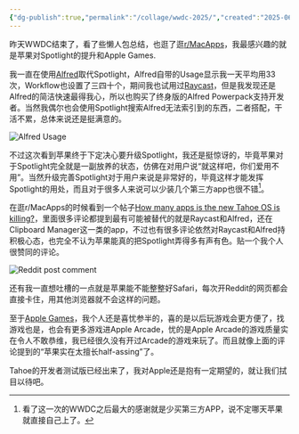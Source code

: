 ```yaml
---
{"dg-publish":true,"permalink":"/collage/wwdc-2025/","created":"2025-06-10T13:51:19.626+08:00"}
---
```


昨天WWDC结束了，看了些懒人包总结，也逛了逛[r/MacApps](https://www.reddit.com/r/macapps/)，我最感兴趣的就是苹果对Spotlight的提升和Apple Games.

我一直在使用[Alfred](https://www.alfredapp.com/)取代Spotlight，Alfred自带的Usage显示我一天平均用33次，Workflow也设置了三四十个，期间我也试用过[Raycast](https://www.raycast.com/)，但是我发现还是Alfred的简洁快速最得我心，所以也购买了终身版的Alfred Powerpack支持开发者。当然我偶尔也会使用Spotlight搜索Alfred无法索引到的东西，二者搭配，干活不累，总体来说还是挺满意的。

![Alfred Usage](https://res.cloudinary.com/dytqos6vx/image/upload/v1749535251/d1mpr9ujnkwlwyuxdcp6.png)

不过这次看到苹果终于下定决心要升级Spotlight，我还是挺惊讶的，毕竟苹果对于Spotlight完全就是一副放养的状态，仿佛在对用户说“就这样吧，你们爱用不用”。当然升级完善Spotlight对于用户来说是非常好的，毕竟这样才能发挥Spotlight的用处，而且对于很多人来说可以少装几个第三方app也很不错[^1]。

在逛r/MacApps的时候看到一个帖子[How many apps is the new Tahoe OS is killing?](https://www.reddit.com/r/macapps/comments/1l7byji/how_many_apps_is_the_new_tahoe_os_is_killing/)，里面很多评论都提到最有可能被替代的就是Raycast和Alfred，还在Clipboard Manager这一类的app，不过也有很多评论依然对Raycast和Alfred持积极心态，也完全不认为苹果能真的把Spotlight弄得多有声有色。贴一个我个人很赞同的评论。

![Reddit post comment](https://res.cloudinary.com/dytqos6vx/image/upload/v1749536241/jzluqzvaghjbm4rgoy0o.png)

还有我一直想吐槽的一点就是苹果能不能整整好Safari，每次开Reddit的网页都会直接卡住，用其他浏览器就不会这样的问题。

至于[Apple Games](https://www.macrumors.com/2025/06/09/apples-new-games-app/)，我个人还是喜忧参半的，喜的是以后玩游戏会更方便了，找游戏也是，也会有更多游戏进Apple Arcade，忧的是Apple Arcade的游戏质量实在令人不敢恭维，我已经很久没有开过Arcade的游戏来玩了。而且就像上面的评论提到的“苹果实在太擅长half-assing”了。

Tahoe的开发者测试版已经出来了，我对Apple还是抱有一定期望的，就让我们拭目以待吧。

[^1]: 看了这一次的WWDC之后最大的感谢就是少买第三方APP，说不定哪天苹果就直接自己上了。